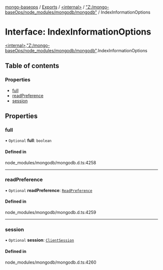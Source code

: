 [mongo-baseops](../README.md) / [Exports](../modules.md) / [\<internal\>](../modules/internal_.md) / ["Z:/mongo-baseOps/node\_modules/mongodb/mongodb"](../modules/internal_._Z__mongo_baseOps_node_modules_mongodb_mongodb_.md) / IndexInformationOptions

# Interface: IndexInformationOptions

[\<internal\>](../modules/internal_.md).["Z:/mongo-baseOps/node\_modules/mongodb/mongodb"](../modules/internal_._Z__mongo_baseOps_node_modules_mongodb_mongodb_.md).IndexInformationOptions

## Table of contents

### Properties

- [full](internal_._Z__mongo_baseOps_node_modules_mongodb_mongodb_.IndexInformationOptions.md#full)
- [readPreference](internal_._Z__mongo_baseOps_node_modules_mongodb_mongodb_.IndexInformationOptions.md#readpreference)
- [session](internal_._Z__mongo_baseOps_node_modules_mongodb_mongodb_.IndexInformationOptions.md#session)

## Properties

### full

• `Optional` **full**: `boolean`

#### Defined in

node_modules/mongodb/mongodb.d.ts:4258

___

### readPreference

• `Optional` **readPreference**: [`ReadPreference`](../classes/internal_._Z__mongo_baseOps_node_modules_mongodb_mongodb_.ReadPreference.md)

#### Defined in

node_modules/mongodb/mongodb.d.ts:4259

___

### session

• `Optional` **session**: [`ClientSession`](../classes/internal_._Z__mongo_baseOps_node_modules_mongodb_mongodb_.ClientSession.md)

#### Defined in

node_modules/mongodb/mongodb.d.ts:4260
